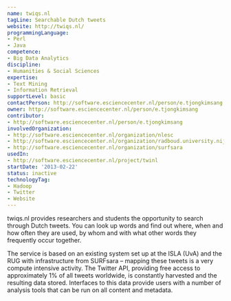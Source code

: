 ```yaml
---
name: twiqs.nl
tagLine: Searchable Dutch tweets
website: http://twiqs.nl/
programmingLanguage:
- Perl
- Java
competence:
- Big Data Analytics
discipline:
- Humanities & Social Sciences
expertise:
- Text Mining
- Information Retrieval
supportLevel: basic
contactPerson: http://software.esciencecenter.nl/person/e.tjongkimsang
owner: http://software.esciencecenter.nl/person/e.tjongkimsang
contributor:
- http://software.esciencecenter.nl/person/e.tjongkimsang
involvedOrganization:
- http://software.esciencecenter.nl/organization/nlesc
- http://software.esciencecenter.nl/organization/radboud.university.nijmegen
- http://software.esciencecenter.nl/organization/surfsara
usedIn:
- http://software.esciencecenter.nl/project/twinl
startDate: '2013-02-22'
status: inactive
technologyTag:
- Hadoop
- Twitter
- Website
---
```

twiqs.nl provides researchers and students the opportunity to search through Dutch tweets. You can look up words and find out where, when and how often they are used, by whom and with what other words they frequently occur together.

The service is based on an existing system set up at the ISLA (UvA) and the RUG with infrastructure from SURFsara – mapping these tweets is a very compute intensive activity. The Twitter API, providing free access to approximately 1% of all tweets worldwide, is constantly harvested and the resulting data stored. Interfaces to this data provide users with a number of analysis tools that can be run on all content and metadata.
